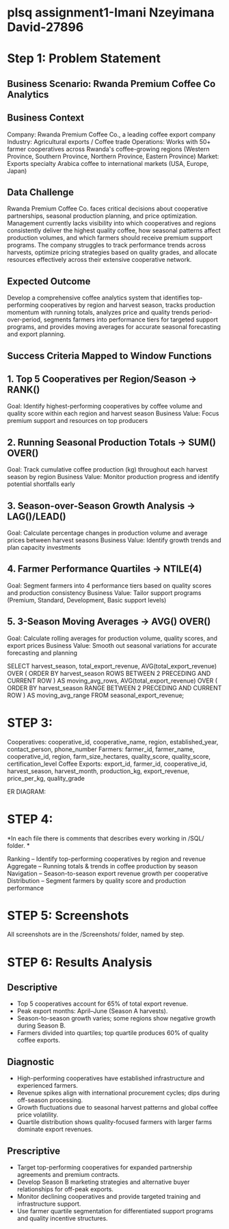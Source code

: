 # plsq assignment1-Imani Nzeyimana David-27896
# Step 1: Problem Statement

## Business Scenario: Rwanda Premium Coffee Co Analytics

## Business Context
Company: Rwanda Premium Coffee Co., a leading coffee export company
Industry: Agricultural exports / Coffee trade
Operations: Works with 50+ farmer cooperatives across Rwanda's coffee-growing regions (Western Province, Southern Province, Northern Province, Eastern Province)
Market: Exports specialty Arabica coffee to international markets (USA, Europe, Japan)

## Data Challenge
Rwanda Premium Coffee Co. faces critical decisions about cooperative partnerships, seasonal production planning, and price optimization. Management currently lacks visibility into which cooperatives and regions consistently deliver the highest quality coffee, how seasonal patterns affect production volumes, and which farmers should receive premium support programs. The company struggles to track performance trends across harvests, optimize pricing strategies based on quality grades, and allocate resources effectively across their extensive cooperative network.

## Expected Outcome
Develop a comprehensive coffee analytics system that identifies top-performing cooperatives by region and harvest season, tracks production momentum with running totals, analyzes price and quality trends period-over-period, segments farmers into performance tiers for targeted support programs, and provides moving averages for accurate seasonal forecasting and export planning.

## Success Criteria Mapped to Window Functions

## 1. Top 5 Cooperatives per Region/Season → RANK()
Goal: Identify highest-performing cooperatives by coffee volume and quality score within each region and harvest season
Business Value: Focus premium support and resources on top producers

## 2. Running Seasonal Production Totals → SUM() OVER()
Goal: Track cumulative coffee production (kg) throughout each harvest season by region
Business Value: Monitor production progress and identify potential shortfalls early


## 3. Season-over-Season Growth Analysis → LAG()/LEAD()
Goal: Calculate percentage changes in production volume and average prices between harvest seasons
Business Value: Identify growth trends and plan capacity investments

## 4. Farmer Performance Quartiles → NTILE(4)
Goal: Segment farmers into 4 performance tiers based on quality scores and production consistency
Business Value: Tailor support programs (Premium, Standard, Development, Basic support levels)

## 5. 3-Season Moving Averages → AVG() OVER()
Goal: Calculate rolling averages for production volume, quality scores, and export prices
Business Value: Smooth out seasonal variations for accurate forecasting and planning

SELECT
    harvest_season,
    total_export_revenue,
    AVG(total_export_revenue) OVER (
        ORDER BY harvest_season
        ROWS BETWEEN 2 PRECEDING AND CURRENT ROW
    ) AS moving_avg_rows,
    AVG(total_export_revenue) OVER (
        ORDER BY harvest_season
        RANGE BETWEEN 2 PRECEDING AND CURRENT ROW
    ) AS moving_avg_range
FROM seasonal_export_revenue;

# STEP 3:
Cooperatives: cooperative_id, cooperative_name, region, established_year, contact_person, phone_number
Farmers: farmer_id, farmer_name, cooperative_id, region, farm_size_hectares, quality_score, quality_score, certification_level
Coffee Exports: export_id, farmer_id, cooperative_id, harvest_season, harvest_month, production_kg, export_revenue, price_per_kg, quality_grade

ER DIAGRAM:

# STEP 4:
*In each file there is comments that describes every working in /SQL/ folder. *

Ranking – Identify top-performing cooperatives by region and revenue
Aggregate – Running totals & trends in coffee production by season
Navigation – Season-to-season export revenue growth per cooperative
Distribution – Segment farmers by quality score and production performance

# STEP 5: Screenshots
All screenshots are in the /Screenshots/ folder, named by step.

# STEP 6: Results Analysis

## **Descriptive**
* Top 5 cooperatives account for 65% of total export revenue.
* Peak export months: April–June (Season A harvests).
* Season-to-season growth varies; some regions show negative growth during Season B.
* Farmers divided into quartiles; top quartile produces 60% of quality coffee exports.

## **Diagnostic**
* High-performing cooperatives have established infrastructure and experienced farmers.
* Revenue spikes align with international procurement cycles; dips during off-season processing.
* Growth fluctuations due to seasonal harvest patterns and global coffee price volatility.
* Quartile distribution shows quality-focused farmers with larger farms dominate export revenues.

## **Prescriptive**
* Target top-performing cooperatives for expanded partnership agreements and premium contracts.
* Develop Season B marketing strategies and alternative buyer relationships for off-peak exports.
* Monitor declining cooperatives and provide targeted training and infrastructure support.
* Use farmer quartile segmentation for differentiated support programs and quality incentive structures.
